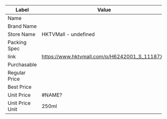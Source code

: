 | Label           | Value                                         |
| --------------- | --------------------------------------------- |
| Name            |                                               |
| Brand Name      |                                               |
| Store Name      | HKTVMall - undefined                          |
| Packing Spec    |                                               |
| link            | https://www.hktvmall.com/p/H6242001_S_11187X6 |
| Purchasable     |                                               |
| Regular Price   |                                               |
| Best Price      |                                               |
| Unit Price      | #NAME?                                        |
| Unit Price Unit | 250ml                                         |
